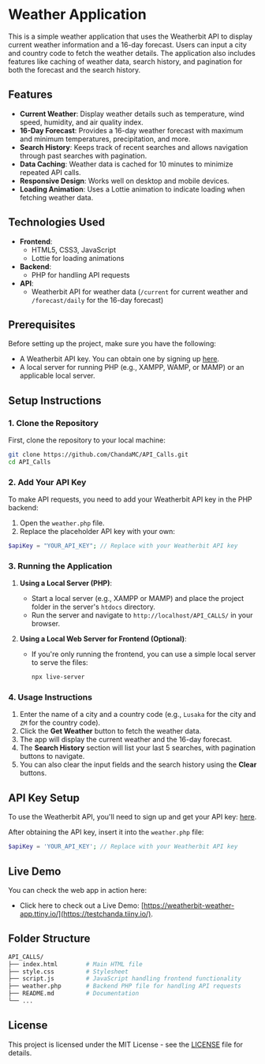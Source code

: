 # Weather Application

This is a simple weather application that uses the Weatherbit API to display current weather information and a 16-day forecast. Users can input a city and country code to fetch the weather details. The application also includes features like caching of weather data, search history, and pagination for both the forecast and the search history.

## Features
- **Current Weather**: Display weather details such as temperature, wind speed, humidity, and air quality index.
- **16-Day Forecast**: Provides a 16-day weather forecast with maximum and minimum temperatures, precipitation, and more.
- **Search History**: Keeps track of recent searches and allows navigation through past searches with pagination.
- **Data Caching**: Weather data is cached for 10 minutes to minimize repeated API calls.
- **Responsive Design**: Works well on desktop and mobile devices.
- **Loading Animation**: Uses a Lottie animation to indicate loading when fetching weather data.

## Technologies Used
- **Frontend**:
  - HTML5, CSS3, JavaScript
  - Lottie for loading animations
- **Backend**:
  - PHP for handling API requests
- **API**:
  - Weatherbit API for weather data (`/current` for current weather and `/forecast/daily` for the 16-day forecast)

## Prerequisites
Before setting up the project, make sure you have the following:
- A Weatherbit API key. You can obtain one by signing up [here](https://www.weatherbit.io/account/create).
- A local server for running PHP (e.g., XAMPP, WAMP, or MAMP) or an applicable local server.

## Setup Instructions

### 1. Clone the Repository
First, clone the repository to your local machine:

```bash
git clone https://github.com/ChandaMC/API_Calls.git
cd API_Calls
```

### 2. Add Your API Key
To make API requests, you need to add your Weatherbit API key in the PHP backend:

1. Open the `weather.php` file.
2. Replace the placeholder API key with your own:

```php
$apiKey = "YOUR_API_KEY"; // Replace with your Weatherbit API key
```

### 3. Running the Application
1. **Using a Local Server (PHP)**:
   - Start a local server (e.g., XAMPP or MAMP) and place the project folder in the server's `htdocs` directory.
   - Run the server and navigate to `http://localhost/API_CALLS/` in your browser.

2. **Using a Local Web Server for Frontend (Optional)**:
   - If you're only running the frontend, you can use a simple local server to serve the files:
     ```bash
     npx live-server
     ```

### 4. Usage Instructions
1. Enter the name of a city and a country code (e.g., `Lusaka` for the city and `ZM` for the country code).
2. Click the **Get Weather** button to fetch the weather data.
3. The app will display the current weather and the 16-day forecast.
4. The **Search History** section will list your last 5 searches, with pagination buttons to navigate.
5. You can also clear the input fields and the search history using the **Clear** buttons.

## API Key Setup
To use the Weatherbit API, you'll need to sign up and get your API key: [here](https://www.weatherbit.io/account/create).

After obtaining the API key, insert it into the `weather.php` file:

```php
$apiKey = 'YOUR_API_KEY'; // Replace with your Weatherbit API key
```

## Live Demo
You can check the web app in action here:
- Click here to check out a Live Demo: [https://weatherbit-weather-app.ttiny.io/](https://testchanda.tiiny.io/).

## Folder Structure
```bash
API_CALLS/
├── index.html        # Main HTML file
├── style.css         # Stylesheet
├── script.js         # JavaScript handling frontend functionality
├── weather.php       # Backend PHP file for handling API requests
├── README.md         # Documentation
└── ...
```

## License
This project is licensed under the MIT License - see the [LICENSE](LICENSE) file for details.
